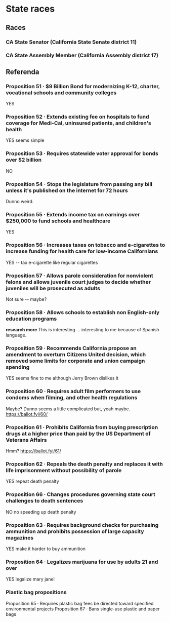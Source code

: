 # State races


## Races

### CA State Senator (California State Senate district 11)

### CA State Assembly Member (California Assembly district 17)


## Referenda

### Proposition 51 · $9 Billion Bond for modernizing K-12, charter, vocational schools and community colleges

YES


### Proposition 52 · Extends existing fee on hospitals to fund coverage for Medi-Cal, uninsured patients, and children's health

YES seems simple


### Proposition 53 · Requires statewide voter approval for bonds over $2 billion

NO


### Proposition 54 · Stops the legislature from passing any bill unless it's published on the internet for 72 hours

Dunno weird.


### Proposition 55 · Extends income tax on earnings over $250,000 to fund schools and healthcare

YES


### Proposition 56 · Increases taxes on tobacco and e-cigarettes to increase funding for health care for low-income Californians

YES -- tax e-cigarette like regular cigarettes


### Proposition 57 · Allows parole consideration for nonviolent felons and allows juvenile court judges to decide whether juveniles will be prosecuted as adults

Not sure -- maybe?


### Proposition 58 · Allows schools to establish non English-only education programs

**research more**
This is interesting ... interesting to me because of Spanish language.


### Proposition 59 · Recommends California propose an amendment to overturn Citizens United decision, which removed some limits for corporate and union campaign spending

YES seems fine to me although Jerry Brown dislikes it


### Proposition 60 · Requires adult film performers to use condoms when filming, and other health regulations

Maybe?  Dunno seems a little complicated but, yeah maybe.
https://ballot.fyi/60/


### Proposition 61 · Prohibits California from buying prescription drugs at a higher price than paid by the US Department of Veterans Affairs

Hmm?
https://ballot.fyi/61/


### Proposition 62 · Repeals the death penalty and replaces it with life imprisonment without possibility of parole

YES repeat death penalty


### Proposition 66 · Changes procedures governing state court challenges to death sentences

NO no speeding up death penalty


### Proposition 63 · Requires background checks for purchasing ammunition and prohibits possession of large capacity magazines

YES make it harder to buy ammunition


### Proposition 64 · Legalizes marijuana for use by adults 21 and over

YES legalize mary jane!


### Plastic bag propositions

Proposition 65 · Requires plastic bag fees be directed toward specified environmental projects
Proposition 67 · Bans single-use plastic and paper bags





